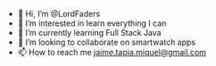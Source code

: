 - 👋 Hi, I’m @LordFaders
- 👀 I’m interested in learn everything I can
- 🌱 I’m currently learning Full Stack Java
- 💞️ I’m looking to collaborate on smartwatch apps
- 📫 How to reach me jaime.tapia.miquel@gmail.com

<!---
LordFaders/LordFaders is a ✨ special ✨ repository because its `README.md` (this file) appears on your GitHub profile.
You can click the Preview link to take a look at your changes.
--->
